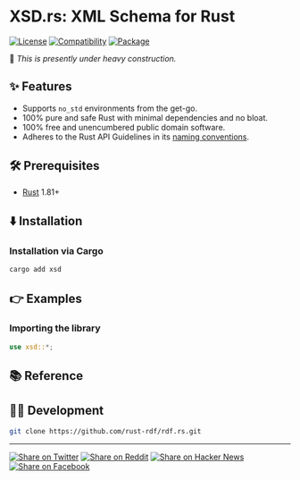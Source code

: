 # XSD.rs: XML Schema for Rust

[![License](https://img.shields.io/badge/license-Public%20Domain-blue.svg)](https://unlicense.org)
[![Compatibility](https://img.shields.io/badge/rust-1.81%2B-blue)](https://rust-lang.org)
[![Package](https://img.shields.io/crates/v/xsd)](https://crates.io/crates/xsd)

🚧 _This is presently under heavy construction._

## ✨ Features

- Supports `no_std` environments from the get-go.
- 100% pure and safe Rust with minimal dependencies and no bloat.
- 100% free and unencumbered public domain software.
- Adheres to the Rust API Guidelines in its [naming conventions].

## 🛠️ Prerequisites

- [Rust](https://rust-lang.org) 1.81+

## ⬇️ Installation

### Installation via Cargo

```bash
cargo add xsd
```

## 👉 Examples

### Importing the library

```rust
use xsd::*;
```

## 📚 Reference

## 👨‍💻 Development

```bash
git clone https://github.com/rust-rdf/rdf.rs.git
```

- - -

[![Share on Twitter](https://img.shields.io/badge/share%20on-twitter-03A9F4?logo=twitter)](https://twitter.com/share?url=https://github.com/rust-rdf/rdf.rs/tree/master/lib/xsd&text=XSD.rs)
[![Share on Reddit](https://img.shields.io/badge/share%20on-reddit-red?logo=reddit)](https://reddit.com/submit?url=https://github.com/rust-rdf/rdf.rs/tree/master/lib/xsd&title=XSD.rs)
[![Share on Hacker News](https://img.shields.io/badge/share%20on-hacker%20news-orange?logo=ycombinator)](https://news.ycombinator.com/submitlink?u=https://github.com/rust-rdf/rdf.rs/tree/master/lib/xsd&t=XSD.rs)
[![Share on Facebook](https://img.shields.io/badge/share%20on-facebook-1976D2?logo=facebook)](https://www.facebook.com/sharer/sharer.php?u=https://github.com/rust-rdf/rdf.rs/tree/master/lib/xsd)

[naming conventions]: https://rust-lang.github.io/api-guidelines/naming.html
